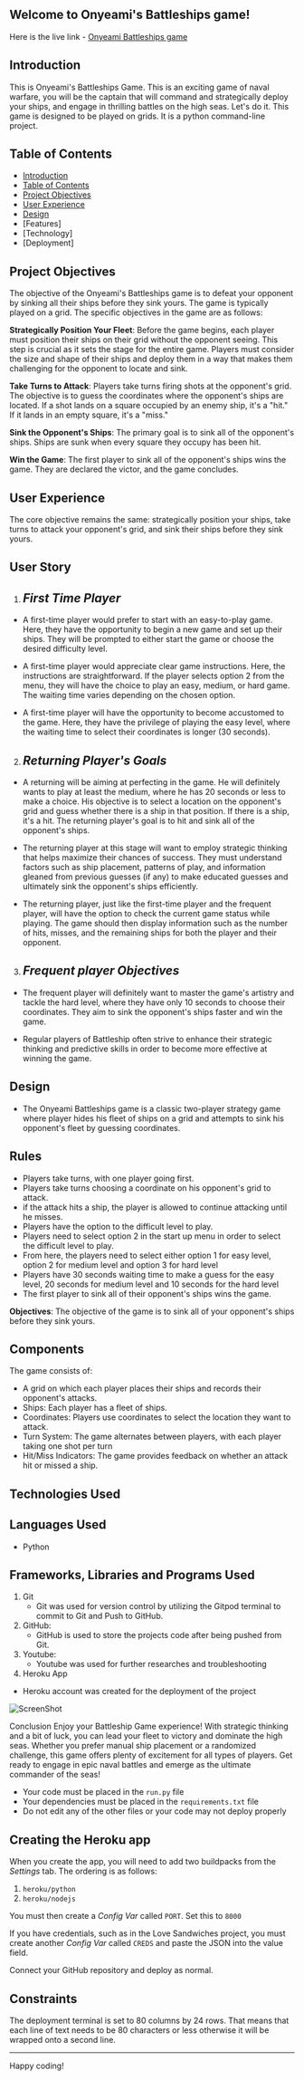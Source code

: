 ## **Welcome to Onyeami's Battleships game!**

Here is the live link - [Onyeami Battleships game](https://onyeami-battleships-a7717c6967d2.herokuapp.com/)

## Introduction
This is Onyeami's Battleships Game. This is an exciting game of naval warfare, you will be the captain that will command and
strategically deploy your ships, and engage in thrilling battles on the high seas. Let's do it. This game is designed to be played 
on grids. It is a python command-line project.

## Table of Contents
 - [Introduction](#introduction)
 - [Table of Contents](#table-of-contents)
 - [Project Objectives](#project-objectives)
 - [User Experience](#user-experience)
 - [Design](#design)
 - [Features]
 - [Technology]
 - [Deployment]

## Project Objectives
  The objective of the Onyeami's Battleships game is to defeat your opponent by sinking all their ships before 
  they sink yours. The game is typically played on a grid. The specific objectives in the game are as follows:

 **Strategically Position Your Fleet**: Before the game begins, each player must position their ships on their grid without the opponent seeing.
   This step is crucial as it sets the stage for the entire game. Players must consider the size and shape of 
   their ships and deploy them in a way that makes them challenging for the opponent to locate and sink.

 **Take Turns to Attack**: Players take turns firing shots at the opponent's grid. The objective is to guess the coordinates where the 
   opponent's ships are located. If a shot lands on a square occupied by an enemy ship, it's a "hit." 
   If it lands in an empty square, it's a "miss."

 **Sink the Opponent's Ships**: The primary goal is to sink all of the opponent's ships. Ships are sunk when every square they occupy has been hit. 
   
 **Win the Game**: The first player to sink all of the opponent's ships wins the game. They are declared the victor, and the game concludes.
   
## User Experience
The core objective remains the same: strategically position your ships, take turns to attack your opponent's grid, and sink
their ships before they sink yours.

## User Story
1. ## _First Time Player_ 

- A first-time player would prefer to start with an easy-to-play game. Here, they have the opportunity to begin a new game and set up their ships.
  They will be prompted to either start the game or choose the desired difficulty level.

- A first-time player would appreciate clear game instructions. Here, the instructions are straightforward. If the player selects option 2 from the menu,
  they will have the choice to play an easy, medium, or hard game. The waiting time varies depending on the chosen option.

- A first-time player will have the opportunity to become accustomed to the game. Here, they have the privilege of playing the easy level, where the waiting
  time to select their coordinates is longer (30 seconds).

2. ## _Returning Player's Goals_

 - A returning will be aiming at perfecting in the game. He will definitely wants to play at least the medium, where he has 20 seconds or less to make a choice. His
   objective is to select a location on the opponent's grid and guess whether there is a ship in that position. If there is a ship, it's a hit. The returning player's goal is to hit and sink all of the opponent's ships.
   
 - The returning player at this stage will want to employ strategic thinking that helps maximize their chances of success. They must understand factors such as
   ship placement, patterns of play, and information gleaned from previous guesses (if any) to make educated guesses and ultimately sink the opponent's ships efficiently.

 - The returning player, just like the first-time player and the frequent player, will have the option to check the current game status while playing. The 
   game should then display information such as the number of hits, misses, and the remaining ships for both the player and their opponent.

3. ## _Frequent player Objectives_

 - The frequent player will definitely want to master the game's artistry and tackle the hard level, where they have only 10 seconds to choose their coordinates.
   They aim to sink the opponent's ships faster and win the game.

 - Regular players of Battleship often strive to enhance their strategic thinking and predictive skills in order to become more effective at winning the game.

## Design

- The Onyeami Battleships game is a classic two-player strategy game where player hides his fleet of ships on a grid and attempts to sink his opponent's fleet
  by guessing coordinates.

## Rules

- Players take turns, with one player going first.
- Players take turns choosing a coordinate on his opponent's grid to attack.
- if the attack hits a ship, the player is allowed to continue attacking until he misses.
- Players have the option to the difficult level to play.
- Players need to select option 2 in the start up menu in order to select the difficult level to play.
- From here, the players need to select either option 1 for easy level, option 2 for medium level and option 3 for hard level
- Players have 30 seconds waiting time to make a guess for the easy level, 20 seconds for medium level and 10 seconds for the hard level
- The first player to sink all of their opponent's ships wins the game.

**Objectives**: The objective of the game is to sink all of your opponent's ships before they sink yours.

## Components
The game consists of:
- A grid on which each player places their ships and records their opponent's attacks.
- Ships: Each player has a fleet of ships.
- Coordinates: Players use coordinates to select the location they want to attack.
- Turn System: The game alternates between players, with each player taking one shot per turn
- Hit/Miss Indicators: The game provides feedback on whether an attack hit or missed a ship.

## Technologies Used

## Languages Used

- Python

## Frameworks, Libraries and Programs Used
1. Git
    - Git was used for version control by utilizing the Gitpod terminal to commit to Git and Push to GitHub.
2. GitHub:
    - GitHub is used to store the projects code after being pushed from Git.
3. Youtube:
   - Youtube was used for further researches and troubleshooting
4. Heroku App
  - Heroku account was created for the deployment of the project

![ScreenShot](docs/readme-images/python-linter.png)


Conclusion
Enjoy your Battleship Game experience! With strategic thinking and a bit of luck, you can lead your fleet to victory and dominate the high seas. Whether you prefer manual ship placement or a randomized challenge, this game offers plenty of excitement for all types of players. Get ready to engage in epic naval battles and emerge as the ultimate commander of the seas!


- Your code must be placed in the `run.py` file
- Your dependencies must be placed in the `requirements.txt` file
- Do not edit any of the other files or your code may not deploy properly

## Creating the Heroku app

When you create the app, you will need to add two buildpacks from the _Settings_ tab. The ordering is as follows:

1. `heroku/python`
2. `heroku/nodejs`

You must then create a _Config Var_ called `PORT`. Set this to `8000`

If you have credentials, such as in the Love Sandwiches project, you must create another _Config Var_ called `CREDS` and paste the JSON into the value field.

Connect your GitHub repository and deploy as normal.

## Constraints

The deployment terminal is set to 80 columns by 24 rows. That means that each line of text needs to be 80 characters or less otherwise it will be wrapped onto a second line.

---

Happy coding!
